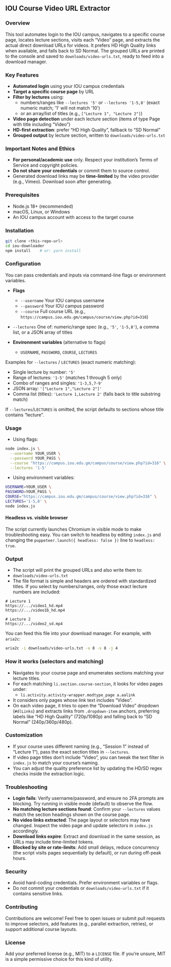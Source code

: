 ## IOU Course Video URL Extractor

### Overview

This tool automates login to the IOU campus, navigates to a specific course page, locates lecture sections, visits each “Video” page, and extracts the actual direct download URLs for videos. It prefers HD High Quality links when available, and falls back to SD Normal. The grouped URLs are printed to the console and saved to `downloads/video-urls.txt`, ready to feed into a download manager.

### Key Features

- **Automated login** using your IOU campus credentials
- **Target a specific course page** by URL
- **Filter by lectures** using:
  - numbers/ranges like `--lectures '5'` or `--lectures '1-5,8'` (exact numeric match; '1' will not match '10')
  - or an array/list of titles (e.g., `["Lecture 1", "Lecture 2"]`)
- **Video page detection** under each lecture section (items of type Page with title including “Video”)
- **HD-first extraction**: prefer “HD High Quality”, fallback to “SD Normal”
- **Grouped output** by lecture section, written to `downloads/video-urls.txt`

### Important Notes and Ethics

- **For personal/academic use** only. Respect your institution’s Terms of Service and copyright policies.
- **Do not share your credentials** or commit them to source control.
- Generated download links may be **time-limited** by the video provider (e.g., Vimeo). Download soon after generating.

### Prerequisites

- Node.js 18+ (recommended)
- macOS, Linux, or Windows
- An IOU campus account with access to the target course

### Installation

```bash
git clone <this-repo-url>
cd iou-downloader
npm install    # or: yarn install
```

### Configuration

You can pass credentials and inputs via command-line flags or environment variables.

- **Flags**

  - `--username` Your IOU campus username
  - `--password` Your IOU campus password
  - `--course` Full course URL (e.g., `https://campus.iou.edu.gm/campus/course/view.php?id=316`)
- `--lectures` One of: numeric/range spec (e.g., `'5'`, `'1-5,8'`), a comma list, or a JSON array of titles

- **Environment variables** (alternative to flags)
  - `USERNAME`, `PASSWORD`, `COURSE`, `LECTURES`

Examples for `--lectures` / `LECTURES` (exact numeric matching):

- Single lecture by number: `'5'`
- Range of lectures: `'1-5'` (matches 1 through 5 only)
- Combo of ranges and singles: `'1-3,5,7-9'`
- JSON array: `'["Lecture 1","Lecture 2"]'`
- Comma list (titles): `'Lecture 1,Lecture 2'` (falls back to title substring match)

If `--lectures`/`LECTURES` is omitted, the script defaults to sections whose title contains “lecture”.

### Usage

- Using flags:

```bash
node index.js \
  --username YOUR_USER \
  --password YOUR_PASS \
  --course "https://campus.iou.edu.gm/campus/course/view.php?id=316" \
  --lectures '1-5'
```

- Using environment variables:

```bash
USERNAME=YOUR_USER \
PASSWORD=YOUR_PASS \
COURSE="https://campus.iou.edu.gm/campus/course/view.php?id=316" \
LECTURES='1-5,8' \
node index.js
```

#### Headless vs. visible browser

The script currently launches Chromium in visible mode to make troubleshooting easy. You can switch to headless by editing `index.js` and changing the `puppeteer.launch({ headless: false })` line to `headless: true`.

### Output

- The script will print the grouped URLs and also write them to:
- `downloads/video-urls.txt`
 - The file format is simple and headers are ordered with standardized titles. If you select by numbers/ranges, only those exact lecture numbers are included:

```
# Lecture 1
https://.../video1_hd.mp4
https://.../video1b_hd.mp4

# Lecture 2
https://.../video2_sd.mp4
```

You can feed this file into your download manager. For example, with `aria2c`:

```bash
aria2c -i downloads/video-urls.txt -x 8 -s 8 -j 4
```

### How it works (selectors and matching)

- Navigates to your course page and enumerates sections matching your lecture titles.
- For each matching `li.section.course-section`, it looks for video pages under:
  - `li.activity.activity-wrapper.modtype_page a.aalink`
- It considers only pages whose link text includes “Video”.
- On each video page, it tries to open the “Download Video” dropdown (`#dlLinks`) and extracts links from `.dropdown-item` anchors, preferring labels like “HD High Quality” (720p/1080p) and falling back to “SD Normal” (240p/360p/480p).

### Customization

- If your course uses different naming (e.g., “Session 1” instead of “Lecture 1”), pass the exact section titles in `--lectures`.
- If video page titles don’t include “Video”, you can tweak the text filter in `index.js` to match your course’s naming.
- You can adjust the quality preference list by updating the HD/SD regex checks inside the extraction logic.

### Troubleshooting

- **Login fails**: Verify username/password, and ensure no 2FA prompts are blocking. Try running in visible mode (default) to observe the flow.
- **No matching lecture sections found**: Confirm your `--lectures` values match the section headings shown on the course page.
- **No video links extracted**: The page layout or selectors may have changed. Inspect the video page and update selectors in `index.js` accordingly.
- **Download links expire**: Extract and download in the same session, as URLs may include time-limited tokens.
- **Blocked by site or rate-limits**: Add small delays, reduce concurrency (the script visits pages sequentially by default), or run during off-peak hours.

### Security

- Avoid hard-coding credentials. Prefer environment variables or flags.
- Do not commit your credentials or `downloads/video-urls.txt` if it contains sensitive links.

### Contributing

Contributions are welcome! Feel free to open issues or submit pull requests to improve selectors, add features (e.g., parallel extraction, retries), or support additional course layouts.

### License

Add your preferred license (e.g., MIT) to a `LICENSE` file. If you’re unsure, MIT is a simple permissive choice for this kind of utility.
